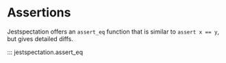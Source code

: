 # Assertions

Jestspectation offers an `assert_eq` function that is similar to
`assert x == y`, but gives detailed diffs.

::: jestspectation.assert_eq
